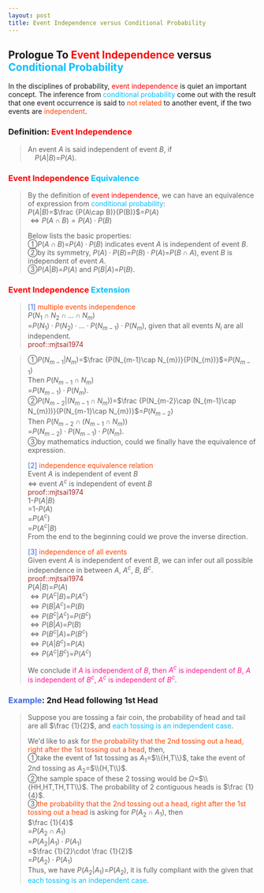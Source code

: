 ```yaml
---
layout: post
title: Event Independence versus Conditional Probability
---
```


## Prologue To <font color="Red">Event Independence</font> versus <font color="DeepSkyBlue">Conditional Probability</font>
<p class="message">
In the disciplines of probability, <font color="Red">event independence</font> is quiet an important concept.  
The inference from <font color="DeepSkyBlue">conditional probability</font> come out with the result that one event occurrence is said to <font color="OrangeRed">not related</font> to another event, if the two events are <font color="OrangeRed">independent</font>.  
</p>

### Definition: <font color="Red">Event Independence</font>
>An event $A$ is said independent of event $B$, if  
>$\;\;\;\;P(A\vert B)$=$P(A)$.  

### <font color="Red">Event Independence</font> <font color="DeepSkyBlue">Equivalence</font>
>By the definition of <font color="Red">event independence</font>, we can have an equivalence of expression from <font color="DeepSkyBlue">conditional probability</font>:  
>$P(A\vert B)$=$\frac {P(A\cap B)}{P(B)}$=$P(A)$  
>$\Leftrightarrow P(A\cap B)=P(A)\cdot P(B)$  
>
>Below lists the basic properties:  
>&#10112;$P(A\cap B)$=$P(A)\cdot P(B)$ indicates event $A$ is independent of event $B$.  
>&#10113;by its symmetry, $P(A)\cdot P(B)$=$P(B)\cdot P(A)$=$P(B\cap A)$, event $B$ is independent of event $A$.  
>&#10114;$P(A\vert B)$=$P(A)$ and $P(B\vert A)$=$P(B)$.  

### <font color="Red">Event Independence</font> <font color="DeepSkyBlue">Extension</font>
><font color="RoyalBlue">[1]</font>
><font color="OrangeRed">multiple events independence</font>  
>$P(N_{1}\cap N_{2}\cap...\cap N_{m})$  
>=$P(N_{1})\cdot P(N_{2})\cdot ...\cdot P(N_{m-1})\cdot P(N_{m})$, given that all events $N_{i}$ are all independent.  
><font color="Brown">proof::mjtsai1974</font>  
<!-- >$P(N_{1}\cap N_{2}\cap...\cap N_{m})$  
>=$P(N_{1}\vert (N_{2}\cap N_{3}\cap ...\cap N_{m}))$  
>$\;\;\;\;\cdot P(N_{2}\vert (N_{3}\cap ...\cap N_{m}))$  
>$\;\;\;\;\...$  
>$\;\;\;\;\cdot P(N_{m-1}\vert N_{m})$  
>$\;\;\;\;\cdot P(N_{m})$  
>=$\frac {P(N_{1}\cap (N_{2}\cap N_{3}\cap ...\cap N_{m}))}{P(N_{2}\cap N_{3}\cap ...\cap N_{m})}$  
>$\;\;\;\;\cdot \frac {P(N_{2}\cap (N_{3}\cap ...\cap N_{m}))}{P(N_{3}\cap ...\cap N_{m})}$  
>$\;\;\;\;\...$  
>$\;\;\;\;\cdot \frac {P(N_{m-1}\cap N_{m})}{P(N_{m})}$  
>$\;\;\;\;\cdot P(N_{m})$  
>=$P(N_{1})\cdot P(N_{1})\cdot ...\cdot P(N_{m-1})\cdot P(N_{m})$  
>$\Rightarrow$!-->
>&#10112;$P(N_{m-1}\vert N_{m})$=$\frac {P(N_{m-1}\cap N_{m})}{P(N_{m})}$=$P(N_{m-1})$  
>Then $P(N_{m-1}\cap N_{m})$  
>=$P(N_{m-1})\cdot P(N_{m})$.  
>&#10113;$P(N_{m-2}\vert (N_{m-1}\cap N_{m}))$=$\frac {P(N_{m-2}\cap (N_{m-1}\cap N_{m}))}{P(N_{m-1}\cap N_{m})}$=$P(N_{m-2})$  
>Then $P(N_{m-2}\cap (N_{m-1}\cap N_{m}))$  
>=$P(N_{m-2})\cdot P(N_{m-1})\cdot P(N_{m})$.  
>&#10114;by mathematics induction, could we finally have the equivalence of expression.  
>
><font color="RoyalBlue">[2]</font>
><font color="OrangeRed">independence equivalence relation</font>  
>Event $A$ is independent of event $B$  
>$\Leftrightarrow$ event $A^{c}$ is independent of event $B$  
><font color="Brown">proof::mjtsai1974</font>  
>$1$-$P(A\vert B)$  
>=$1$-$P(A)$  
>=$P(A^{c})$  
>=$P(A^{c}\vert B)$  
>From the end to the beginning could we prove the inverse direction.  
>
><font color="RoyalBlue">[3]</font>
><font color="OrangeRed">independence of all events</font>  
>Given event $A$ is independent of event $B$, we can infer out all possible independence in between $A$, $A^{c}$, $B$, $B^{c}$.  
><font color="Brown">proof::mjtsai1974</font>  
>$P(A\vert B)$=$P(A)$  
>$\Leftrightarrow P(A^{c}\vert B)$=$P(A^{c})$  
>$\Leftrightarrow P(B\vert A^{c})$=$P(B)$  
>$\Leftrightarrow P(B^{c}\vert A^{c})$=$P(B^{c})$  
>$\Leftrightarrow P(B\vert A)$=$P(B)$  
>$\Leftrightarrow P(B^{c}\vert A)$=$P(B^{c})$  
>$\Leftrightarrow P(A\vert B^{c})$=$P(A)$  
>$\Leftrightarrow P(A^{c}\vert B^{c})$=$P(A^{c})$  
>
>We conclude <font color="DeepPink">if $A$ is independent of $B$, then $A^{c}$ is independent of $B$, $A$ is independent of $B^{c}$, $A^{c}$ is independent of $B^{c}$</font>.  

### <font color="RoyalBlue">Example</font>: 2nd Head following 1st Head
>Suppose you are tossing a fair coin, the probability of head and tail are all $\frac {1}{2}$, and <font color="DeepSkyBlue">each tossing is an independent case</font>.  
>
>We'd like to ask for <font color="OrangeRed">the probability that the 2nd tossing out a head, right after the 1st tossing out a head</font>, then,  
>&#10112;take the event of 1st tossing as $A_{1}$=$\\{H,T\\}$, take the event of 2nd tossing as $A_{2}$=$\\{H,T\\}$.  
>&#10113;the sample space of these 2 tossing would be $\Omega$=$\\{HH,HT,TH,TT\\}$.  The probability of 2 contiguous heads is $\frac {1}{4}$.  
>&#10114;<font color="OrangeRed">the probability that the 2nd tossing out a head, right after the 1st tossing out a head</font> is asking for $P(A_{2}\cap A_{1})$, then  
>$\frac {1}{4}$  
>=$P(A_{2}\cap A_{1})$  
>=$P(A_{2}\vert A_{1})\cdot P(A_{1})$  
>=$\frac {1}{2}\cdot \frac {1}{2}$  
>=$P(A_{2})\cdot P(A_{1})$  
>Thus, we have $P(A_{2}\vert A_{1})$=$P(A_{2})$, it is fully compliant with the given that <font color="DeepSkyBlue">each tossing is an independent case</font>.  

<!-- Γ -->
<!-- \Omega -->
<!-- \subset -->
<!-- \cap intersection -->
<!-- \cup union -->
<!-- P(A\vert C) -->
<!-- \Rightarrow -->
<!-- \Leftarrow -->
<!-- \Leftrightarrow -->
<!-- \frac{\Gamma(k + n)}{\Gamma(n)} \frac{1}{r^k}  -->
<!-- \mbox{\large$\vert$}\nolimits_0^\infty -->
<!-- \vert_0^\infty -->
<!-- \vert_{0.5}^{\infty} -->
<!-- &prime; ′ -->
<!-- &Prime; ″ -->
<!-- $E\lbrack X\rbrack$ -->
<!-- \overline{X_n} -->
<!-- \underset{Succss}P -->
<!-- \frac{{\overline {X_n}}-\mu}{S/\sqrt n} -->
<!-- \lim_{t\rightarrow\infty} -->
<!-- \int_{0}^{a}\lambda\cdot e^{-\lambda\cdot t}\operatorname dt -->

<!-- Notes -->
<!-- <font color="OrangeRed">items, verb, to make it the focus</font> -->
<!-- <font color="Red">KKT</font> -->
<!-- <font color="Red">SMO heuristics</font> -->
<!-- <font color="Red">F</font> distribution -->
<!-- <font color="Red">t</font> distribution -->
<!-- <font color="DeepSkyBlue">suggested item, soft item</font> -->
<!-- <font color="RoyalBlue">old alpha, quiz, example</font> -->
<!-- <font color="Green">new alpha</font> -->

<!-- <font color="DeepPink">positive conclusion, finding</font> -->
<!-- <font color="RosyBrown">negative conclusion, finding</font> -->

<!-- <font color="#00ADAD">policy</font> -->
<!-- <font color="#6100A8">full observable</font> -->
<!-- <font color="#FFAC12">partial observable</font> -->
<!-- <font color="#EB00EB">stochastic</font> -->
<!-- <font color="#8400E6">state transition</font> -->
<!-- <font color="#D600D6">discount factor gamma $\gamma$</font> -->
<!-- <font color="#D600D6">$V(S)$</font> -->
<!-- <font color="#9300FF">immediate reward R(S)</font> -->

<!-- <font color="Brown">proof::mjtsai1974</font> -->

<!-- 
[1]Given the vehicles pass through a highway toll station is $6$ per minute, what is the probability that no cars within $30$ seconds?
><font color="DeepSkyBlue">[1]</font>
><font color="OrangeRed">Given the vehicles pass through a highway toll station is $6$ per minute, what is the probability that no cars within $30$ seconds?</font>  
-->

<!-- https://www.medcalc.org/manual/gamma_distribution_functions.php -->
<!-- https://www.statlect.com/probability-distributions/student-t-distribution#hid5 -->
<!-- http://www.wiris.com/editor/demo/en/ -->